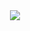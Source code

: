 <div id="header" align="center">
  <img src="https://github.com/public/moarcats/blob/master/cats/92.gif"/>
</div>

